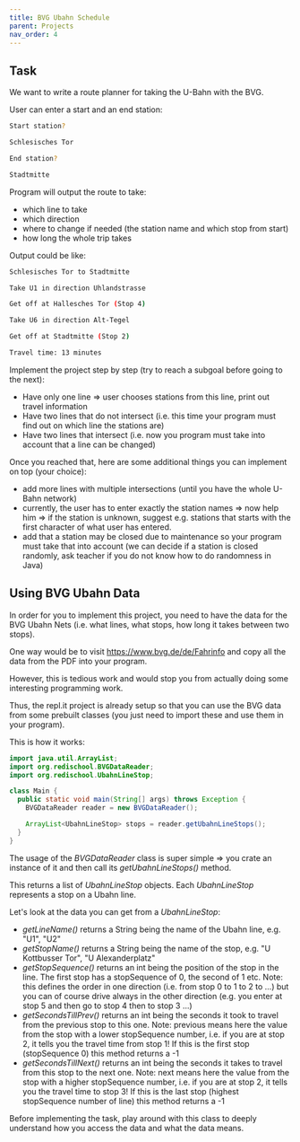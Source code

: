 ```yaml
---
title: BVG Ubahn Schedule
parent: Projects
nav_order: 4
---
```


## Task
We want to write a route planner for taking the U-Bahn with the BVG.

User can enter a start and an end station:
```bash
Start station?

Schlesisches Tor

End station?

Stadtmitte
```

Program will output the route to take:
* which line to take
* which direction
* where to change if needed (the station name and which stop from start)
* how long the whole trip takes


Output could be like:
```bash
Schlesisches Tor to Stadtmitte

Take U1 in direction Uhlandstrasse

Get off at Hallesches Tor (Stop 4)

Take U6 in direction Alt-Tegel

Get off at Stadtmitte (Stop 2)

Travel time: 13 minutes
```

Implement the project step by step (try to reach a subgoal before going to the next):
* Have only one line => user chooses stations from this line, print out travel information
* Have two lines that do not intersect (i.e. this time your program must find out on which line the stations are)
* Have two lines that intersect (i.e. now you program must take into account that a line can be changed)

Once you reached that, here are some additional things you can implement on top (your choice):
* add more lines with multiple intersections (until you have the whole U-Bahn network)
* currently, the user has to enter exactly the station names => now help him => if the station is unknown, suggest e.g. stations that starts with the first character of what user has entered.
* add that a station may be closed due to maintenance so your program must take that into account (we can decide if a station is closed randomly, ask teacher if you do not know how to do randomness in Java)

## Using BVG Ubahn Data

In order for you to implement this project, you need to have the data for the BVG Ubahn Nets (i.e. what lines, what stops, how long it takes between two stops).

One way would be to visit https://www.bvg.de/de/Fahrinfo and copy all the data from the PDF into your program.

However, this is tedious work and would stop you from actually doing some interesting programming work.

Thus, the repl.it project is already setup so that you can use the BVG data from some prebuilt classes (you just need to import these and use them in your program).

This is how it works:

```java
import java.util.ArrayList;
import org.redischool.BVGDataReader;
import org.redischool.UbahnLineStop;

class Main {
  public static void main(String[] args) throws Exception {
    BVGDataReader reader = new BVGDataReader();

    ArrayList<UbahnLineStop> stops = reader.getUbahnLineStops();
  }
}
```

The usage of the _BVGDataReader_ class is super simple => you crate an instance of it and then call its _getUbahnLineStops()_ method.

This returns a list of _UbahnLineStop_ objects. Each _UbahnLineStop_ represents a stop on a Ubahn line.

Let's look at the data you can get from a _UbahnLineStop_:
* _getLineName()_ returns a String being the name of the Ubahn line, e.g. "U1", "U2"
* _getStopName()_ returns a String being the name of the stop, e.g. "U Kottbusser Tor", "U Alexanderplatz"
* _getStopSequence()_ returns an int being the position of the stop in the line. The first stop has a stopSequence of 0, the second of 1 etc. Note: this defines the order in one direction (i.e. from stop 0 to 1 to 2 to ...) but you can of course drive always in the other direction (e.g. you enter at stop 5 and then go to stop 4 then to stop 3 ...)
* _getSecondsTillPrev()_ returns an int being the seconds it took to travel from the previous stop to this one. Note: previous means here the value from the stop with a lower stopSequence number, i.e. if you are at stop 2, it tells you the travel time from stop 1! If this is the first stop (stopSequence 0) this method returns a -1
* _getSecondsTillNext()_ returns an int being the seconds it takes to travel from this stop to the next one. Note: next means here the value from the stop with a higher stopSequence number, i.e. if you are at stop 2, it tells you the travel time to stop 3! If this is the last stop (highest stopSequence number of line) this method returns a -1

Before implementing the task, play around with this class to deeply understand how you access the data and what the data means. 